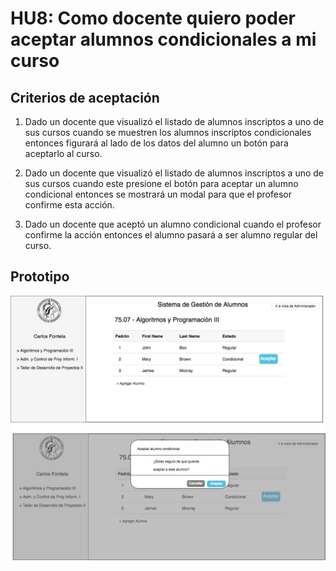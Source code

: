 # HU8: Como docente quiero poder aceptar alumnos condicionales a mi curso

## Criterios de aceptación

1. Dado un docente que visualizó el listado de alumnos inscriptos a uno de sus cursos cuando se muestren los alumnos inscriptos condicionales entonces figurará al lado de los datos del alumno un botón para aceptarlo al curso.

2. Dado un docente que visualizó el listado de alumnos inscriptos a uno de sus cursos cuando este presione el botón para aceptar un alumno condicional entonces se mostrará un modal para que el profesor confirme esta acción.

3. Dado un docente que aceptó un alumno condicional cuando el profesor confirme la acción entonces el alumno pasará a ser alumno regular del curso.


## Prototipo

![Aceptar condicionales](./prototipos/docente.png)